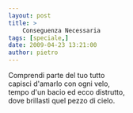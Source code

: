 ```yaml
---
layout: post
title: >
    Conseguenza Necessaria
tags: [speciale,]
date: 2009-04-23 13:21:00
author: pietro
---
```

Comprendi parte del tuo tutto<br/>capisci d'amarlo con ogni velo,<br/>tempo d'un bacio ed ecco distrutto,<br/>dove brillasti quel pezzo di cielo.
